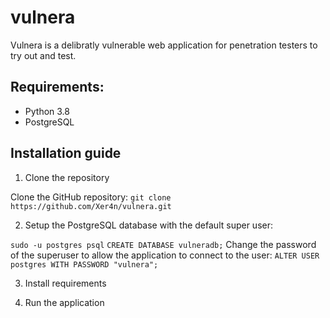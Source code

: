 # vulnera

Vulnera is  a delibratly vulnerable web application for penetration testers to try out and test.

## Requirements:

- Python 3.8
- PostgreSQL

## Installation guide

1. Clone the repository

Clone the GitHub repository: ``git clone https://github.com/Xer4n/vulnera.git``

2. Setup the PostgreSQL database with the default super user:

``sudo -u postgres psql``
``CREATE DATABASE vulneradb;`` 
Change the password of the superuser to allow the application to connect to the user: ``ALTER USER postgres WITH PASSWORD "vulnera";``


3. Install requirements

4. Run the application


